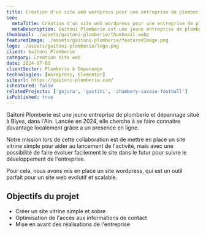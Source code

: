 ```yaml
---
title: Création d'un site web wordpress pour une entreprise de plomberie
seo:
  metaTitle: Création d'un site web wordpress pour une entreprise de plomberie | Digit Alp
  metaDescription: Gaïtoni Plomberie est une jeune entreprise de plomberie et dépannage situé à Blyes, dans l'Ain. Lancée en 2024, elle cherche à se faire connaitre davantage localement grâce a un presence en ligne.
thumbnail: ./assets/gaitoni-plomberie/thumbnail.webp
featuredImage: ./assets/gaitoni-plomberie/featuredImage.png
logo: ./assets/gaitoni-plomberie/logo.png
client: Gaïtoni Plomberie
category: Creation site web
date: 2024-07-01
clientSector: Plomberie & Dépannage
technologies: [Wordpress, Elementor]
siteurl: https://gaitoni-plomberie.com/
isFeatured: false
relatedProjects: ['gojura', 'gastini', 'chambery-savoie-football']
isPublished: true
---
```


Gaïtoni Plomberie est une jeune entreprise de plomberie et dépannage situé à Blyes, dans l'Ain. Lancée en 2024, elle cherche à se faire connaitre davantage localement grâce a un presence en ligne.

Notre mission lors de cette collaboration est de mettre en place un site vitrine simple pour aider au lancement de l'activité, mais avec une possibilité de faire évoluer facilement le site dans le futur pour suivre le développement de l'entreprise.

Pour cela, nous avons mis en place un site wordpress, qui est un outil parfait pour un site web evolutif et scalable.

## Objectifs du projet

- Créer un site vitrine simple et sobre
- Optimisation de l'accès aux informations de contact
- Mise en avant des réalisations de l'entreprise
